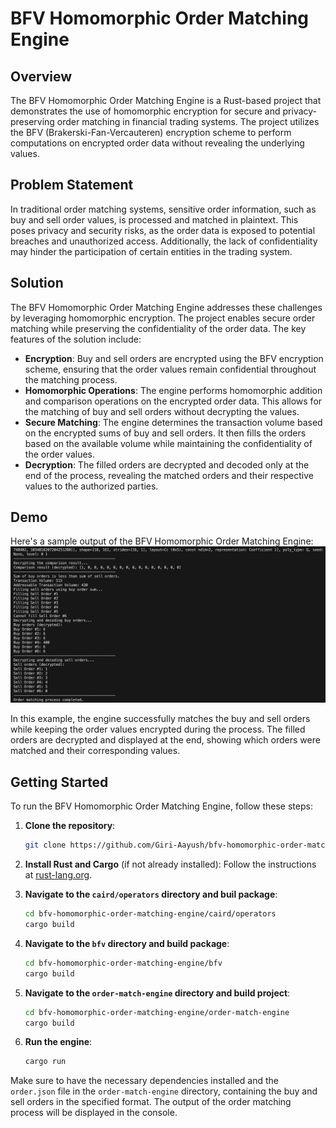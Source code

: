 # BFV Homomorphic Order Matching Engine

## Overview
The BFV Homomorphic Order Matching Engine is a Rust-based project that demonstrates the use of homomorphic encryption for secure and privacy-preserving order matching in financial trading systems. The project utilizes the BFV (Brakerski-Fan-Vercauteren) encryption scheme to perform computations on encrypted order data without revealing the underlying values.

## Problem Statement
In traditional order matching systems, sensitive order information, such as buy and sell order values, is processed and matched in plaintext. This poses privacy and security risks, as the order data is exposed to potential breaches and unauthorized access. Additionally, the lack of confidentiality may hinder the participation of certain entities in the trading system.

## Solution
The BFV Homomorphic Order Matching Engine addresses these challenges by leveraging homomorphic encryption. The project enables secure order matching while preserving the confidentiality of the order data. The key features of the solution include:

- **Encryption**: Buy and sell orders are encrypted using the BFV encryption scheme, ensuring that the order values remain confidential throughout the matching process.
- **Homomorphic Operations**: The engine performs homomorphic addition and comparison operations on the encrypted order data. This allows for the matching of buy and sell orders without decrypting the values.
- **Secure Matching**: The engine determines the transaction volume based on the encrypted sums of buy and sell orders. It then fills the orders based on the available volume while maintaining the confidentiality of the order values.
- **Decryption**: The filled orders are decrypted and decoded only at the end of the process, revealing the matched orders and their respective values to the authorized parties.

## Demo
Here's a sample output of the BFV Homomorphic Order Matching Engine:
![alt text](demo.png)

In this example, the engine successfully matches the buy and sell orders while keeping the order values encrypted during the process. The filled orders are decrypted and displayed at the end, showing which orders were matched and their corresponding values.

## Getting Started
To run the BFV Homomorphic Order Matching Engine, follow these steps:

1. **Clone the repository**:
    ```sh
    git clone https://github.com/Giri-Aayush/bfv-homomorphic-order-matching-engine.git
    ```

2. **Install Rust and Cargo** (if not already installed):
    Follow the instructions at [rust-lang.org](https://www.rust-lang.org/).

3. **Navigate to the `caird/operators` directory and buil package**:
    ```sh
    cd bfv-homomorphic-order-matching-engine/caird/operators
    cargo build
    ```
4. **Navigate to the `bfv` directory and build package**:
    ```sh
    cd bfv-homomorphic-order-matching-engine/bfv
    cargo build
    ```

7. **Navigate to the `order-match-engine` directory and build project**:
    ```sh
    cd bfv-homomorphic-order-matching-engine/order-match-engine
    cargo build
    ```

9. **Run the engine**:
    ```sh
    cargo run
    ```

Make sure to have the necessary dependencies installed and the `order.json` file in the `order-match-engine` directory, containing the buy and sell orders in the specified format. The output of the order matching process will be displayed in the console.
